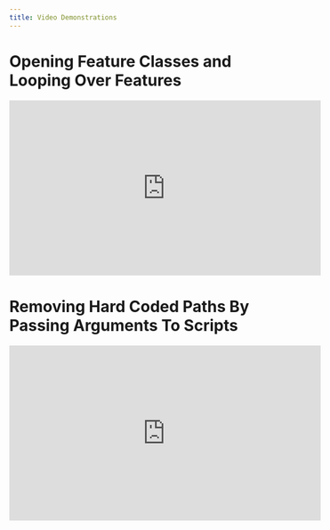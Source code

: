 ```yaml
---
title: Video Demonstrations
---
```


# Opening Feature Classes and Looping Over Features

<div class="responsive-embed">
<iframe width="560" height="315" src="https://www.youtube.com/embed/Vxi828HgsN4" frameborder="0" allow="accelerometer; autoplay; encrypted-media; gyroscope; picture-in-picture" allowfullscreen></iframe>
</div>

# Removing Hard Coded Paths By Passing Arguments To Scripts

<div class="responsive-embed">
<iframe width="560" height="315" src="https://www.youtube.com/embed/ltx8pdD1NlU" frameborder="0" allow="accelerometer; autoplay; encrypted-media; gyroscope; picture-in-picture" allowfullscreen></iframe>
</div>
